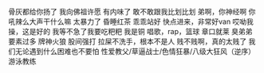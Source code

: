 骨灰都给你扬了
我向佛祖许愿
有内味了
敢不敢跟我比划比划
弟啊，你神经啊
你吼辣么大声干什么嘛
太暴力了
昏睡红茶
乖乖站好
快点进来，非常好van
哎呦我操，这是好的
我等不急了我要吃粑粑
我是铜
唱歌，rap，篮球
章口就莱
臭弟弟
要素过多
牌神火狼
股间强打
拉屎不洗手，根本不是人
贱不贱啊，真的太贱了
我们无论遇到什么困难也不要怕
性爱教父/草逼战士/色情狂暴/八级大狂风（逆序）
游泳教练
